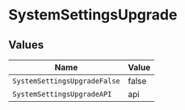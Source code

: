 # SystemSettingsUpgrade


## Values

| Name                         | Value                        |
| ---------------------------- | ---------------------------- |
| `SystemSettingsUpgradeFalse` | false                        |
| `SystemSettingsUpgradeAPI`   | api                          |